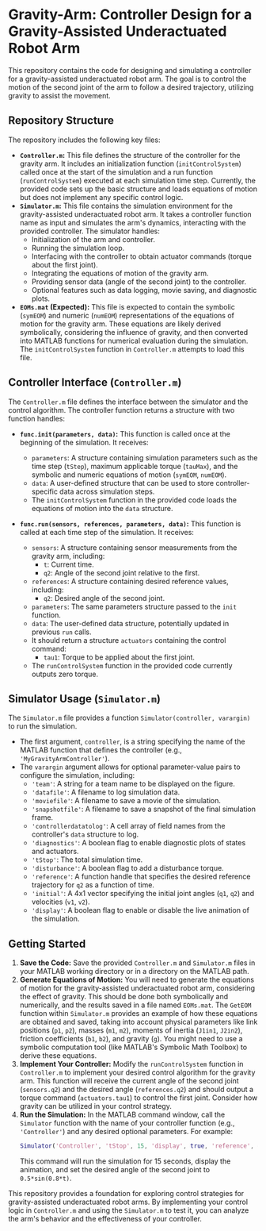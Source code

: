 # Gravity-Arm: Controller Design for a Gravity-Assisted Underactuated Robot Arm

This repository contains the code for designing and simulating a controller for a gravity-assisted underactuated robot arm. The goal is to control the motion of the second joint of the arm to follow a desired trajectory, utilizing gravity to assist the movement.

## Repository Structure

The repository includes the following key files:

* **`Controller.m`:** This file defines the structure of the controller for the gravity arm. It includes an initialization function (`initControlSystem`) called once at the start of the simulation and a run function (`runControlSystem`) executed at each simulation time step. Currently, the provided code sets up the basic structure and loads equations of motion but does not implement any specific control logic.
* **`Simulator.m`:** This file contains the simulation environment for the gravity-assisted underactuated robot arm. It takes a controller function name as input and simulates the arm's dynamics, interacting with the provided controller. The simulator handles:
    * Initialization of the arm and controller.
    * Running the simulation loop.
    * Interfacing with the controller to obtain actuator commands (torque about the first joint).
    * Integrating the equations of motion of the gravity arm.
    * Providing sensor data (angle of the second joint) to the controller.
    * Optional features such as data logging, movie saving, and diagnostic plots.
* **`EOMs.mat` (Expected):** This file is expected to contain the symbolic (`symEOM`) and numeric (`numEOM`) representations of the equations of motion for the gravity arm. These equations are likely derived symbolically, considering the influence of gravity, and then converted into MATLAB functions for numerical evaluation during the simulation. The `initControlSystem` function in `Controller.m` attempts to load this file.

## Controller Interface (`Controller.m`)

The `Controller.m` file defines the interface between the simulator and the control algorithm. The controller function returns a structure with two function handles:

* **`func.init(parameters, data)`:** This function is called once at the beginning of the simulation. It receives:
    * `parameters`: A structure containing simulation parameters such as the time step (`tStep`), maximum applicable torque (`tauMax`), and the symbolic and numeric equations of motion (`symEOM`, `numEOM`).
    * `data`: A user-defined structure that can be used to store controller-specific data across simulation steps.
    * The `initControlSystem` function in the provided code loads the equations of motion into the `data` structure.

* **`func.run(sensors, references, parameters, data)`:** This function is called at each time step of the simulation. It receives:
    * `sensors`: A structure containing sensor measurements from the gravity arm, including:
        * `t`: Current time.
        * `q2`: Angle of the second joint relative to the first.
    * `references`: A structure containing desired reference values, including:
        * `q2`: Desired angle of the second joint.
    * `parameters`: The same parameters structure passed to the `init` function.
    * `data`: The user-defined data structure, potentially updated in previous `run` calls.
    * It should return a structure `actuators` containing the control command:
        * `tau1`: Torque to be applied about the first joint.
    * The `runControlSystem` function in the provided code currently outputs zero torque.

## Simulator Usage (`Simulator.m`)

The `Simulator.m` file provides a function `Simulator(controller, varargin)` to run the simulation.

* The first argument, `controller`, is a string specifying the name of the MATLAB function that defines the controller (e.g., `'MyGravityArmController'`).
* The `varargin` argument allows for optional parameter-value pairs to configure the simulation, including:
    * `'team'`: A string for a team name to be displayed on the figure.
    * `'datafile'`: A filename to log simulation data.
    * `'moviefile'`: A filename to save a movie of the simulation.
    * `'snapshotfile'`: A filename to save a snapshot of the final simulation frame.
    * `'controllerdatatolog'`: A cell array of field names from the controller's `data` structure to log.
    * `'diagnostics'`: A boolean flag to enable diagnostic plots of states and actuators.
    * `'tStop'`: The total simulation time.
    * `'disturbance'`: A boolean flag to add a disturbance torque.
    * `'reference'`: A function handle that specifies the desired reference trajectory for `q2` as a function of time.
    * `'initial'`: A 4x1 vector specifying the initial joint angles (`q1`, `q2`) and velocities (`v1`, `v2`).
    * `'display'`: A boolean flag to enable or disable the live animation of the simulation.

## Getting Started

1.  **Save the Code:** Save the provided `Controller.m` and `Simulator.m` files in your MATLAB working directory or in a directory on the MATLAB path.
2.  **Generate Equations of Motion:** You will need to generate the equations of motion for the gravity-assisted underactuated robot arm, considering the effect of gravity. This should be done both symbolically and numerically, and the results saved in a file named `EOMs.mat`. The `GetEOM` function within `Simulator.m` provides an example of how these equations are obtained and saved, taking into account physical parameters like link positions (`p1`, `p2`), masses (`m1`, `m2`), moments of inertia (`J1in1`, `J2in2`), friction coefficients (`b1`, `b2`), and gravity (`g`). You might need to use a symbolic computation tool (like MATLAB's Symbolic Math Toolbox) to derive these equations.
3.  **Implement Your Controller:** Modify the `runControlSystem` function in `Controller.m` to implement your desired control algorithm for the gravity arm. This function will receive the current angle of the second joint (`sensors.q2`) and the desired angle (`references.q2`) and should output a torque command (`actuators.tau1`) to control the first joint. Consider how gravity can be utilized in your control strategy.
4.  **Run the Simulation:** In the MATLAB command window, call the `Simulator` function with the name of your controller function (e.g., `'Controller'`) and any desired optional parameters. For example:
    ```matlab
    Simulator('Controller', 'tStop', 15, 'display', true, 'reference', @(t) 0.5*sin(0.8*t));
    ```
    This command will run the simulation for 15 seconds, display the animation, and set the desired angle of the second joint to `0.5*sin(0.8*t)`.

This repository provides a foundation for exploring control strategies for gravity-assisted underactuated robot arms. By implementing your control logic in `Controller.m` and using the `Simulator.m` to test it, you can analyze the arm's behavior and the effectiveness of your controller.

